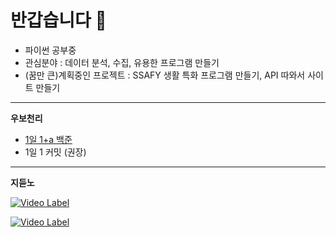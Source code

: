# 반갑습니다 👋

- 파이썬 공부중
- 관심분야 : 데이터 분석, 수집, 유용한 프로그램 만들기
- (꿈만 큰)계획중인 프로젝트 : SSAFY 생활 특화 프로그램 만들기, API 따와서 사이트 만들기

---

**우보천리**

- [1일 1+a 백준](https://www.acmicpc.net/user/ensiso)
- 1일 1 커밋 (권장)
---

**지듣노**

[![Video Label](http://img.youtube.com/vi/9qRCARM_LfE/0.jpg)](https://youtu.be/9qRCARM_LfE)

[![Video Label](http://img.youtube.com/vi/E244Db-Cd5I/0.jpg)](https://youtu.be/E244Db-Cd5I)

